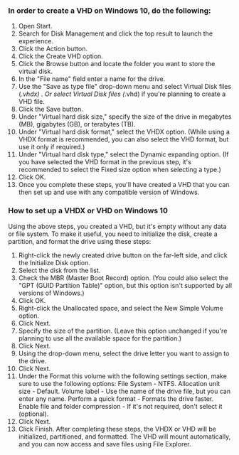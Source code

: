 ### In order to create a VHD on Windows 10, do the following:

1. Open Start.
1. Search for Disk Management and click the top result to launch the experience.
1. Click the Action button.
1. Click the Create VHD option.
1. Click the Browse button and locate the folder you want to store the virtual disk.
1. In the "File name" field enter a name for the drive.
1. Use the "Save as type file" drop-down menu and select Virtual Disk files (*.vhdx) . Or select Virtual Disk files (*.vhd) if you're planning to create a VHD file.
1. Click the Save button.
1. Under "Virtual hard disk size," specify the size of the drive in megabytes (MB), gigabytes (GB), or terabytes (TB).
1. Under "Virtual hard disk format," select the VHDX option. (While using a VHDX format is recommended, you can also select the VHD format, but use it only if required.)
1. Under "Virtual hard disk type," select the Dynamic expanding option. (If you have selected the VHD format in the previous step, it's recommended to select the Fixed size option when selecting a type.)
1. Click OK.
1. Once you complete these steps, you'll have created a VHD that you can then set up and use with any compatible version of Windows.

### How to set up a VHDX or VHD on Windows 10
Using the above steps, you created a VHD, but it's empty without any data or file system. To make it useful, you need to initialize the disk, create a partition, and format the drive using these steps:

1. Right-click the newly created drive button on the far-left side, and click the Initialize Disk option.
1. Select the disk from the list.
1. Check the MBR (Master Boot Record) option. (You could also select the "GPT (GUID Partition Table)" option, but this option isn't supported by all versions of Windows.)
1. Click OK.
1. Right-click the Unallocated space, and select the New Simple Volume option.
1. Click Next.
1. Specify the size of the partition. (Leave this option unchanged if you're planning to use all the available space for the partition.)
1. Click Next.
1. Using the drop-down menu, select the drive letter you want to assign to the drive.
1. Click Next.
1. Under the Format this volume with the following settings section, make sure to use the following options:
    File System - NTFS.
    Allocation unit size - Default.
    Volume label - Use the name of the drive file, but you can enter any name.
    Perform a quick format - Formats the drive faster.
    Enable file and folder compression - If it's not required, don't select it (optional).
1. Click Next.
1. Click Finish.
After completing these steps, the VHDX or VHD will be initialized, partitioned, and formatted. The VHD will mount automatically, and you can now access and save files using File Explorer.